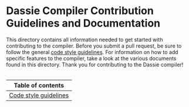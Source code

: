 # Dassie Compiler Contribution Guidelines and Documentation
This directory contains all information needed to get started with contributing to the compiler. Before you submit a pull request, be sure to follow the general [code style guidelines](./CodeStyle.md). For information on how to add specific features to the compiler, take a look at the various documents found in this directory. Thank you for contributing to the Dassie compiler!
<br><br>

|**Table of contents**|
|---|
|[Code style guidelines](./CodeStyle.md)|
